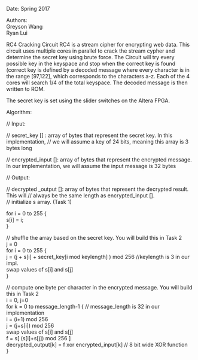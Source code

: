 Date: Spring 2017

Authors:  
Greyson Wang  
Ryan Lui

RC4 Cracking Circuit
RC4 is a stream cipher for encrypting web data. 
This circuit uses multiple cores in parallel to crack the stream cypher and determine the secret key using brute force.  The Circuit will try every possible key in the keyspace and stop when the correct key is found (correct key is defined by a decoded message where every character is in the range [97,122], which corresponds to the characters a-z.  Each of the 4 cores will search 1/4 of the total keyspace.   The decoded message is then written to ROM.

The secret key is set using the slider switches on the Altera FPGA.

Algorithm:

// Input:

// secret_key [] : array of bytes that represent the secret key. In this implementation,
// we will assume a key of 24 bits, meaning this array is 3 bytes long

// encrypted_input []: array of bytes that represent the encrypted message. In our
implementation, we will assume the input message is 32 bytes

// Output:

// decrypted _output []: array of bytes that represent the decrypted result. This will
// always be the same length as encrypted_input [].                                                                                     
// initialize s array. (Task 1)


for i = 0 to 255 {  
  s[i] = i;  
}

// shuffle the array based on the secret key. You will build this in Task 2  
j = 0  
for i = 0 to 255 {  
  j = (j + s[i] + secret_key[i mod keylength] ) mod 256 //keylength is 3 in our impl.  
  swap values of s[i] and s[j]  
}  

// compute one byte per character in the encrypted message. You will build this in Task 2  
i = 0, j=0  
for k = 0 to message_length-1 { // message_length is 32 in our implementation  
  i = (i+1) mod 256  
  j = (j+s[i]) mod 256  
  swap values of s[i] and s[j]  
  f = s[ (s[i]+s[j]) mod 256 ]  
  decrypted_output[k] = f xor encrypted_input[k] // 8 bit wide XOR function  
}
